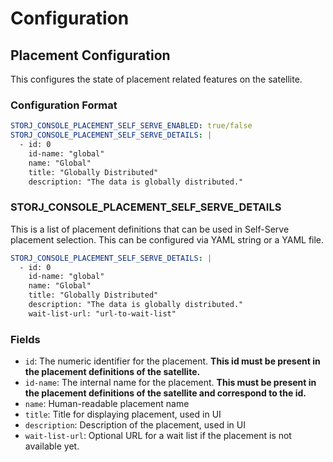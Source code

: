 # Configuration

## Placement Configuration

This configures the state of placement related features on the satellite.

### Configuration Format

```yaml
STORJ_CONSOLE_PLACEMENT_SELF_SERVE_ENABLED: true/false
STORJ_CONSOLE_PLACEMENT_SELF_SERVE_DETAILS: |
  - id: 0
    id-name: "global"
    name: "Global"
    title: "Globally Distributed"
    description: "The data is globally distributed."
```

### STORJ_CONSOLE_PLACEMENT_SELF_SERVE_DETAILS
This is a list of placement definitions that can be used in Self-Serve placement selection.
This can be configured via YAML string or a YAML file.

```yaml
STORJ_CONSOLE_PLACEMENT_SELF_SERVE_DETAILS: |
  - id: 0
    id-name: "global"
    name: "Global"
    title: "Globally Distributed"
    description: "The data is globally distributed."
    wait-list-url: "url-to-wait-list"
```

### Fields

- `id`: The numeric identifier for the placement. **This id must be present in the placement definitions of the satellite.**
- `id-name`: The internal name for the placement. **This must be present in the placement definitions of the satellite and correspond to the id.**
- `name`: Human-readable placement name
- `title`: Title for displaying placement, used in UI
- `description`: Description of the placement, used in UI
- `wait-list-url`: Optional URL for a wait list if the placement is not available yet.
